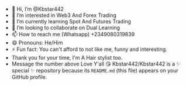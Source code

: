 - 👋 Hi, I’m @Kbstar442
- 👀 I’m interested in Web3 And Forex Trading 
- 🌱 I’m currently learning Spot And Futures Trading 
- 💞️ I’m looking to collaborate on Dual Learning 
- 📫 How to reach me (Whatsapp) +2349080319839
- 😄 Pronouns: He/Him
- ⚡ Fun fact: You can't afford to not like me, funny and interesting.
- Thank you for your time, I'm A Hair stylist too.
- Message the number above 
Love Y'all 😘 
Kbstar442/Kbstar442 is a ✨ special ✨ repository because its `README.md` (this file) appears on your GitHub profile.

